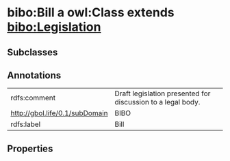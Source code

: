 # bibo:Bill a owl:Class extends [bibo:Legislation](/ontology/bibo/Legislation)

## Subclasses

## Annotations

|||
|-----|-----|
|rdfs:comment|Draft legislation presented for discussion to a legal body.|
|<http://gbol.life/0.1/subDomain>|BIBO|
|rdfs:label|Bill|

## Properties

